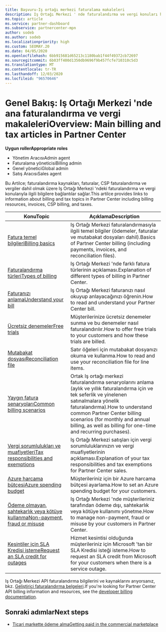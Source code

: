 ```yaml
---
title: Başvuru-Iş ortağı merkezi faturalama makaleleri
description: Iş Ortağı Merkezi ' nde faturalandırma ve vergi konuları hakkında bilgi edinin. Bilgiler faturalandırma kaynakları, faturalar, CSP faturalandırma ve vergileri içerir.
ms.topic: article
ms.service: partner-dashboard
ms.subservice: partnercenter-mpn
author: sodeb
ms.author: sodeb
ms.localizationpriority: high
ms.custom: SEOMAY.20
ms.date: 04/05/2020
ms.openlocfilehash: 6bb915681d65213c1180bab1f44f49372cb72697
ms.sourcegitcommit: 6b03ff400d1350db9696f9b457fcfe710310c5d3
ms.translationtype: MT
ms.contentlocale: tr-TR
ms.lasthandoff: 12/03/2020
ms.locfileid: "96570646"
---
```

# <a name="overview-main-billing-and-tax-articles-in-partner-center"></a><span data-ttu-id="697cd-104">Genel Bakış: Iş Ortağı Merkezi 'nde ana faturalandırma ve vergi makaleleri</span><span class="sxs-lookup"><span data-stu-id="697cd-104">Overview: Main billing and tax articles in Partner Center</span></span>

<span data-ttu-id="697cd-105">**Uygun roller**</span><span class="sxs-lookup"><span data-stu-id="697cd-105">**Appropriate roles**</span></span>

- <span data-ttu-id="697cd-106">Yönetim Aracısı</span><span class="sxs-lookup"><span data-stu-id="697cd-106">Admin agent</span></span>
- <span data-ttu-id="697cd-107">Faturalama yöneticisi</span><span class="sxs-lookup"><span data-stu-id="697cd-107">Billing admin</span></span>
- <span data-ttu-id="697cd-108">Genel yönetici</span><span class="sxs-lookup"><span data-stu-id="697cd-108">Global admin</span></span>
- <span data-ttu-id="697cd-109">Satış Aracısı</span><span class="sxs-lookup"><span data-stu-id="697cd-109">Sales agent</span></span>

<span data-ttu-id="697cd-110">Bu Artilce; faturalandırma kaynakları, faturalar, CSP faturalandırma ve vergiler dahil olmak üzere Iş Ortağı Merkezi 'ndeki faturalandırma ve vergi konularıyla ilgili bilgilere bağlantılar sağlar.</span><span class="sxs-lookup"><span data-stu-id="697cd-110">This artilce provides links to information about billing and tax topics in Partner Center including billing resources, invoices, CSP billing, and taxes.</span></span>


| <span data-ttu-id="697cd-111">Konu</span><span class="sxs-lookup"><span data-stu-id="697cd-111">Topic</span></span> | <span data-ttu-id="697cd-112">Açıklama</span><span class="sxs-lookup"><span data-stu-id="697cd-112">Description</span></span> |
| ----- | ----------- |
| [<span data-ttu-id="697cd-113">Fatura temel bilgileri</span><span class="sxs-lookup"><span data-stu-id="697cd-113">Billing basics</span></span>](billing-basics.md) | <span data-ttu-id="697cd-114">Iş Ortağı Merkezi faturalandırmasıyla ilgili temel bilgiler (ödemeler, faturalar ve mutabakat dosyaları dahil).</span><span class="sxs-lookup"><span data-stu-id="697cd-114">Basics of Partner Center billing (including payments, invoices, and reconciliation files).</span></span> |
| [<span data-ttu-id="697cd-115">Faturalandırma türleri</span><span class="sxs-lookup"><span data-stu-id="697cd-115">Types of billing</span></span>](billing-different-types.md) | <span data-ttu-id="697cd-116">Iş Ortağı Merkezi 'nde farklı fatura türlerinin açıklaması.</span><span class="sxs-lookup"><span data-stu-id="697cd-116">Explanation of different types of billing in Partner Center.</span></span> |
| [<span data-ttu-id="697cd-117">Faturanızı anlama</span><span class="sxs-lookup"><span data-stu-id="697cd-117">Understand your bill</span></span>](read-your-bill.md) | <span data-ttu-id="697cd-118">Iş Ortağı Merkezi faturanızı nasıl okuyup anlayacağınızı öğrenin.</span><span class="sxs-lookup"><span data-stu-id="697cd-118">How to read and understand your Partner Center bill.</span></span> |
| [<span data-ttu-id="697cd-119">Ücretsiz denemeler</span><span class="sxs-lookup"><span data-stu-id="697cd-119">Free trials</span></span>](offer-your-customers-trials-of-microsoft-products.md) | <span data-ttu-id="697cd-120">Müşterilerinize ücretsiz denemeler sunma ve bu denemeler nasıl faturalandırılır.</span><span class="sxs-lookup"><span data-stu-id="697cd-120">How to offer free trials to your customers and how these trials are billed.</span></span> |
| [<span data-ttu-id="697cd-121">Mutabakat dosyası</span><span class="sxs-lookup"><span data-stu-id="697cd-121">Reconciliation file</span></span>](use-the-reconciliation-files.md) | <span data-ttu-id="697cd-122">Satır öğeleri için mutabakat dosyanızı okuma ve kullanma.</span><span class="sxs-lookup"><span data-stu-id="697cd-122">How to read and use your reconciliation file for line items.</span></span> |
| [<span data-ttu-id="697cd-123">Yaygın fatura senaryoları</span><span class="sxs-lookup"><span data-stu-id="697cd-123">Common billing scenarios</span></span>](common-billing-scenarios.md) | <span data-ttu-id="697cd-124">Ortak Iş ortağı merkezi faturalandırma senaryolarını anlama (aylık ve yıllık faturalandırma için ve tek seferlik ve yinelenen satınalmalara yönelik faturalandırma).</span><span class="sxs-lookup"><span data-stu-id="697cd-124">How to understand common Partner Center billing scenarios (for monthly and annual billing, as well as billing for one-time and recurring purchases).</span></span> |
| [<span data-ttu-id="697cd-125">Vergi sorumlulukları ve muafiyetleri</span><span class="sxs-lookup"><span data-stu-id="697cd-125">Tax responsibilities and exemptions</span></span>](tax-and-tax-exemptions.md) | <span data-ttu-id="697cd-126">Iş Ortağı Merkezi satışları için vergi sorumluluklarınızın ve vergi muafiyetlerinin açıklaması.</span><span class="sxs-lookup"><span data-stu-id="697cd-126">Explanation of your tax responsibilities and tax exemptions for Partner Center sales.</span></span> |
| [<span data-ttu-id="697cd-127">Azure harcama bütçesi</span><span class="sxs-lookup"><span data-stu-id="697cd-127">Azure spending budget</span></span>](set-an-azure-spending-budget-for-your-customers.md) | <span data-ttu-id="697cd-128">Müşterileriniz için bir Azure harcama bütçesi ayarlama.</span><span class="sxs-lookup"><span data-stu-id="697cd-128">How to set an Azure spending budget for your customers.</span></span> |
| [<span data-ttu-id="697cd-129">Ödeme olmayan, sahtekarlık veya kötüye kullanma</span><span class="sxs-lookup"><span data-stu-id="697cd-129">Non-payment, fraud or misuse</span></span>](non-payment-fraud-misuse.md) | <span data-ttu-id="697cd-130">Iş Ortağı Merkezi 'nde müşterileriniz tarafından ödeme dışı, sahtekarlık veya kötüye kullanımı yönetme.</span><span class="sxs-lookup"><span data-stu-id="697cd-130">How to manage non-payment, fraud or misuse by your customers in Partner Center.</span></span> |
| [<span data-ttu-id="697cd-131">Kesintiler için SLA Kredisi isteme</span><span class="sxs-lookup"><span data-stu-id="697cd-131">Request an SLA credit for outages</span></span>](request-credit.md) | <span data-ttu-id="697cd-132">Hizmet kesintisi olduğunda müşterileriniz için Microsoft 'tan bir SLA Kredisi isteği isteme.</span><span class="sxs-lookup"><span data-stu-id="697cd-132">How to request an SLA credit from Microsoft for your customers when there is a service outage.</span></span> |

<span data-ttu-id="697cd-133">Iş Ortağı Merkezi API faturalandırma bilgilerini ve kaynaklarını arıyorsanız, bkz. [Geliştirici faturalandırma belgeleri](/partner-center/develop/manage-billing).</span><span class="sxs-lookup"><span data-stu-id="697cd-133">If you're looking for Partner Center API billing information and resources, see the [developer billing documentation](/partner-center/develop/manage-billing).</span></span>

## <a name="next-steps"></a><span data-ttu-id="697cd-134">Sonraki adımlar</span><span class="sxs-lookup"><span data-stu-id="697cd-134">Next steps</span></span>

- [<span data-ttu-id="697cd-135">Ticari markette ödeme alma</span><span class="sxs-lookup"><span data-stu-id="697cd-135">Getting paid in the commercial marketplace</span></span>](marketplace-get-paid.md)